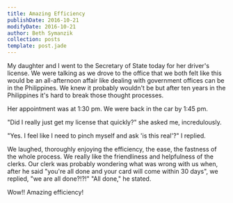 ```yaml
---
title: Amazing Efficiency
publishDate: 2016-10-21
modifyDate: 2016-10-21
author: Beth Symanzik
collection: posts
template: post.jade
---
```


My daughter and I went to the Secretary of State today for her driver's
license. We were talking as we drove to the office that we both felt like this
would be an all-afternoon affair like dealing with government offices can be
in the Philippines. We knew it probably wouldn't be but after ten years in the
Philippines it's hard to break those thought processes.

Her appointment was at 1:30 pm. We were back in the car by 1:45 pm.

"Did I really just get my license that quickly?" she asked me, incredulously.

"Yes. I feel like I need to pinch myself and ask 'is this real'?" I replied.

We laughed, thoroughly enjoying the efficiency, the ease, the fastness of the
whole process.  We really like the friendliness and helpfulness of the clerks.
Our clerk was probably wondering what was wrong with us when, after he said
"you're all done and your card will come within 30 days", we replied, "we are
all done?!?!"  "All done," he stated.

Wow!! Amazing efficiency!
